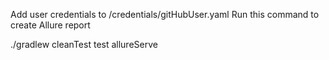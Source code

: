 Add user credentials to /credentials/gitHubUser.yaml
Run this command to create Allure report

./gradlew cleanTest test allureServe